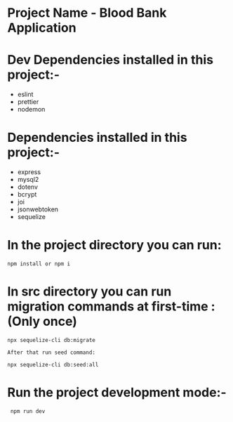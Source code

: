 
  # Project Name - Blood Bank Application

  # Dev Dependencies installed in this project:-
   - eslint
   - prettier
   - nodemon

  # Dependencies installed in this project:-
   - express
   - mysql2
   - dotenv
   - bcrypt
   - joi
   - jsonwebtoken
   - sequelize
  
 
  # In the project directory you can run:
    npm install or npm i

   # In src directory you can run migration commands at first-time : (Only once)
    npx sequelize-cli db:migrate

    After that run seed command:

    npx sequelize-cli db:seed:all 
   
  # Run the project development mode:-
     npm run dev
